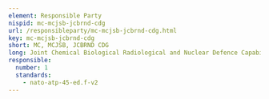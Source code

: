 ```yaml
---
element: Responsible Party
nispid: mc-mcjsb-jcbrnd-cdg
url: /responsibleparty/mc-mcjsb-jcbrnd-cdg.html
key: mc-mcjsb-jcbrnd-cdg
short: MC, MCJSB, JCBRND CDG
long: Joint Chemical Biological Radiological and Nuclear Defence Capability Development Group
responsible:
  number: 1
  standards:
    - nato-atp-45-ed.f-v2
---
```

